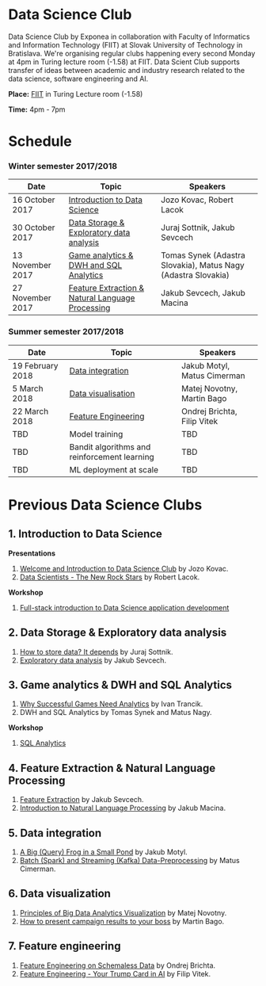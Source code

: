 # Data Science Club
Data Science Club by Exponea in collaboration with Faculty of Informatics and Information Technology (FIIT) at Slovak University of Technology in Bratislava. We're organising regular clubs happening every second Monday at 4pm in Turing lecture room (-1.58) at FIIT. Data Scient Club supports transfer of ideas between academic and industry research related to the data science, software engineering and AI.


**Place:** [FIIT](https://www.google.sk/maps/place/Faculty+of+Informatics+and+Information+Technologies+of+Slovak+University+of+Technology/@48.1538693,17.0696816,17z/) in Turing Lecture room (-1.58)

**Time:** 4pm - 7pm

# Schedule
### Winter semester 2017/2018
| Date          | Topic           | Speakers  |
| ------------- |---------------| ---------|
| 16 October 2017    | [Introduction to Data Science](#1-introduction-to-data-science) | Jozo Kovac, Robert Lacok |
| 30 October 2017    | [Data Storage & Exploratory data analysis](#2-data-storage--exploratory-data-analysis) | Juraj Sottnik, Jakub Sevcech |
| 13 November 2017     | [Game analytics & DWH and SQL Analytics](#3-game-analytics--dwh-and-sql-analytics) | Tomas Synek (Adastra Slovakia), Matus Nagy (Adastra Slovakia) |
| 27 November 2017    | [Feature Extraction & Natural Language Processing](#4-feature-extraction--natural-language-processing) | Jakub Sevcech, Jakub Macina |

### Summer semester 2017/2018
| Date          | Topic           | Speakers  |
| ------------- |-------------| -----|
| 19 February 2018    | [Data integration](#5-data-integration) | Jakub Motyl, Matus Cimerman |
| 5 March 2018    | [Data visualisation](#6-data-visualization) | Matej Novotny, Martin Bago |
| 22 March 2018    | [Feature Engineering](#7-feature-engineering) | Ondrej Brichta, Filip Vitek |
| TBD    | Model training | TBD |
| TBD    | Bandit algorithms and reinforcement learning | TBD |
| TBD    | ML deployment at scale | TBD |

# Previous Data Science Clubs 
## 1. Introduction to Data Science
**Presentations**
1. [Welcome and Introduction to Data Science Club](https://www.slideshare.net/secret/dJspj1Tgnv7Dwt) by Jozo Kovac.
2. [Data Scientists - The New Rock Stars](https://docs.google.com/presentation/d/1LenEj02xTPRdK1J5HCcTdx3IvNvCsJANZZ7qSYoxfl0/edit?usp=sharing) by Robert Lacok.

**Workshop**
1. [Full-stack introduction to Data Science application development](https://github.com/exponea/data-science-club/tree/master/16.10.2017%20-%20Full-stack%20introduction%20to%20Data%20Science%20application%20development)

## 2. Data Storage & Exploratory data analysis
1. [How to store data? It depends](https://docs.google.com/presentation/d/1I9g1npKzLUbDhTUSBUSuMAc71C8NLcqZI4Jb-e8LEeo/edit#slide=id.g29325b1889_0_0) by Juraj Sottnik.
2. [Exploratory data analysis](https://github.com/exponea/data-science-club/blob/master/30.10.2017%20-%20Data%20Storage%20and%20Exploratory%20Analysis/Explorativna_analyza.ipynb) by Jakub Sevcech.

## 3. Game analytics & DWH and SQL Analytics
1. [Why Successful Games Need Analytics](https://www.slideshare.net/data-science-club/why-successful-games-need-analytics) by Ivan Trancik.
2. DWH and SQL Analytics by Tomas Synek and Matus Nagy.

**Workshop**
1. [SQL Analytics](https://github.com/exponea/data-science-club/tree/master/13.11.2017%20-%20Data%20warehousing%20and%20SQL)

## 4. Feature Extraction & Natural Language Processing
1. [Feature Extraction](https://github.com/exponea/data-science-club/tree/master/27.11.2017%20-%20Feature%20extraction) by Jakub Sevcech.
2. [Introduction to Natural Language Processing](https://www.slideshare.net/dmacjam/introduction-to-natural-language-processing-85818192) by Jakub Macina.

## 5. Data integration
1. [A Big (Query) Frog in a Small Pond](https://www.slideshare.net/data-science-club/a-big-query-frog-in-a-small-pond-jakub-motyl-buffpanel) by Jakub Motyl.
2. [Batch (Spark) and Streaming (Kafka) Data-Preprocessing](https://www.slideshare.net/data-science-club/batch-spark-and-streaming-kafka-datapreprocessing) by Matus Cimerman.

## 6. Data visualization
1. [Principles of Big Data Analytics Visualization](https://www.slideshare.net/data-science-club/principles-of-big-data-analytics-visualization) by Matej Novotny.
2. [How to present campaign results to your boss](https://www.slideshare.net/data-science-club/how-to-present-campaign-results-to-your-boss) by Martin Bago.

## 7. Feature engineering
1. [Feature Engineering on Schemaless Data](https://docs.google.com/presentation/d/1e_E1zqnxux4AHs3Sxu04YOkB00Tqo8z8_KaFw8JUsn4/edit#slide=id.p) by Ondrej Brichta.
2. [Feature Engineering - Your Trump Card in AI](http://mocnedata.sk/fiit-features/) by Filip Vitek.
